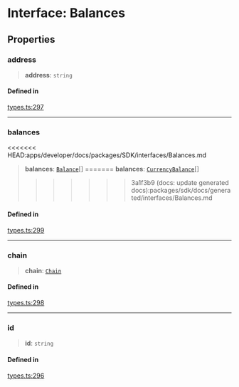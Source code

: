 # Interface: Balances

## Properties

### address

> **address**: `string`

#### Defined in

[types.ts:297](https://github.com/monerium/js-monorepo/blob/main/packages/sdk/src/types.ts#L297)

***

### balances

<<<<<<< HEAD:apps/developer/docs/packages/SDK/interfaces/Balances.md
> **balances**: [`Balance`](/docs/packages/SDK/interfaces/Balance.md)[]
=======
> **balances**: [`CurrencyBalance`](CurrencyBalance.md)[]
>>>>>>> 3a1f3b9 (docs: update generated docs):packages/sdk/docs/generated/interfaces/Balances.md

#### Defined in

[types.ts:299](https://github.com/monerium/js-monorepo/blob/main/packages/sdk/src/types.ts#L299)

***

### chain

> **chain**: [`Chain`](/docs/packages/SDK/type-aliases/Chain.md)

#### Defined in

[types.ts:298](https://github.com/monerium/js-monorepo/blob/main/packages/sdk/src/types.ts#L298)

***

### id

> **id**: `string`

#### Defined in

[types.ts:296](https://github.com/monerium/js-monorepo/blob/main/packages/sdk/src/types.ts#L296)
